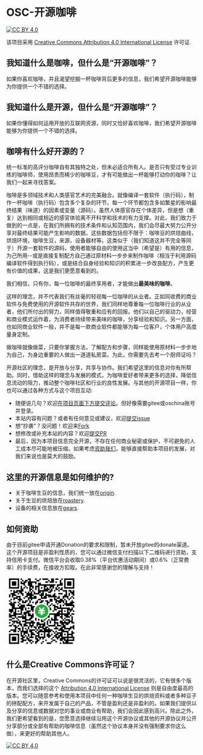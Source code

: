 # OSC-开源咖啡

[![CC BY 4.0][cc-by-shield]][cc-by]

该项目采用 [Creative Commons Attribution 4.0 International License][cc-by] 许可证.

## 我知道什么是咖啡，但什么是“开源咖啡”？

如果你喜欢咖啡，并且渴望挖掘一杯咖啡背后更多的信息，我们希望开源咖啡能够为你提供一个不错的选择。

## 我知道什么是开源，但什么是“开源咖啡”？

如果你懂得如何运用开放的互联网资源，同时又恰好喜欢咖啡，我们希望开源咖啡能够为你提供一个不错的选择。

## 咖啡有什么好开源的？

统一标准的高评分咖啡自有其独特之处，但未必适合所有人。是否只有受过专业训练的咖啡师，使用昂贵而稀少的咖啡豆，才有可能做出一杯能够打动你的咖啡？让我们一起来寻找答案。

咖啡是多领域技术和人类感官艺术的完美融合。就像编译一套软件（执行码），制作一杯咖啡（执行码）包含多个复杂的环节，每一个环节都包含多如繁星的影响最终结果（味道）的因素或变量（源码）。虽然人体感官存在个体差异，但是想（重复）达到相同或相近的感官体验离不开科学和技术的有力支撑。对此，我们致力于做到的一点是，在我们所拥有的技术条件和认知范围内，我们会尽最大努力公开分享对最终结果可能产生影响的数据。这些数据包括但不限于：咖啡豆的烘焙曲线，烘焙环境，咖啡生豆，来源，设备器材等。这类似于（我们知道这并不完全等同于）开源一套软件的源码，使用者能够自由的使用这当中（希望是）有用的信息，为己所用--或是直接复制配方自己通过原材料一步步来制作咖啡（相当于利用源码编译软件得到执行码），或是结合自身经验和知识的积累进一步改良配方，产生更有价值的成果，这是我们更愿意看到的。

我们相信，只有你，每一位咖啡的最终享用者，才能做出**最美味的咖啡**。

这样的理念，并不代表我们有丝毫的轻视每一位咖啡的从业者。正如同收费的商业软件与免费使用的开源软件共存的世界，我们同样地尊重每一位咖啡行业的从业者，他们所付出的努力，同样值得敬重和应有的回报。他们以自己的驱动力，经营和商业模式运作着，为消费者持续带来美味的咖啡，分享经验和知识。另一方面，也如同商业软件一般，并不是每一款商业软件都能够为每一位客户，个体用户高度量身定制。

做咖啡就像做菜，只要你掌握方法，了解配方和步骤，同样能使用原材料一步步地为自己，为身边重要的人做出一道道私房菜。为此，你需要先去考一个厨师证吗？

开源社区的理念，是开放与分享，共享与协作。我们希望这里的信息对你有所帮助。同时，借助这样的理念与发展的模式，为咖啡爱好者带来更多的选择，降低信息流动的阻力，推动整个咖啡社区和行业的良性发展。与其他的开源项目一样，你也可以通过各种方式与这个项目互动:

- 随便说几句？欢迎[在项目页面下方提交评论](https://gitee.com/os_coffee/product#editor_comment)。但好像需要gitee或oschina账号并登录。
- 本站内容有问题？或者有任何意见或建议，欢迎[提交issue](https://www.gitee.com/os_coffee/product/issues)
- 想“抄袭”？没问题！欢迎来[Fork](https://www.gitee.com/os_coffee/product)
- 想修改或补充本站的内容？欢迎[提交PR](https://gitee.com/os_coffee/product/pulls)
- 最后，因为本项目信息完全开源，不存在任何商业秘密或保护，不可避免的人工成本尽可能地被压缩。如果考虑[资助我们](#如何资助)，能够直接帮助本项目的发展，对我们来说也是莫大的鼓励。

## 这里的开源信息是如何维护的?

- 关于咖啡生豆的信息，我们统一放在[origin](/origin/#/).
- 关于生豆的烘焙放在[roastery](/roastery/#/).
- 设备的相关信息放在[gears](/gears/#/).

## 如何资助

由于目前gitee申请开通Donation的要求和限制，暂未开放gitee的donate渠道。这个开源项目是非盈利性质的，您可以通过微信支付扫描以下二维码进行资助，支持信用卡支付。微信平台会收取0.38%（平台优惠活动期间）或0.6%（正常费率）的手续费，在接收方扣取。在此非常感谢您的理解与支持！

![donate](res/donate_QR_185.png)

<!--
<img src="res/IMG_1057.png" width="25%" height="25%">
-->

## 什么是Creative Commons许可证？

在开源社区里，Creative Commons的许可证可以说是很灵活的，它有很多个版本，而我们选择的这个 [Attribution 4.0 International License][cc-by] 则是自由度最高的版本。您可以随意参考和使用本项目中任何一种咖啡生豆的烘焙资料或者多种豆子的拼配配方，来开发属于自己的产品，不管是盈利还是非盈利的。如果我们提供以及分享的信息或数据对您的事业或商业有帮助，我们会因此感到高兴。除此之外，我们更希望看到的是，您愿意选择继续沿用这个开源协议或其他的开源协议并公开分享部分或全部有帮助的咖啡信息（虽然这个协议本身并没有强制要求你这么做），来更好的帮助其他人。

[![CC BY 4.0][cc-by-image]][cc-by]

[cc-by]: https://creativecommons.org/licenses/by/4.0/deed.zh
[cc-by-image]: https://i.creativecommons.org/l/by/4.0/88x31.png
[cc-by-shield]: https://img.shields.io/badge/License-CC%20BY%204.0-lightgrey.svg
